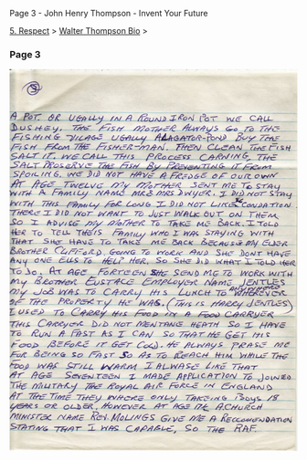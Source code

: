 Page 3 - John Henry Thompson - Invent Your Future   
    

[5\. Respect](../../heros.md)‎ > ‎[Walter Thompson Bio](../walter-thompson-bio.md)‎ > ‎

### Page 3

[![](../../_/rsrc/1481644266428/heros/walter-thompson-bio/page-3/WHT_AutoBio_03_width=100_.jpg)](http://www.johnhenrythompson.com/heros/walter-thompson-bio/page-3/WHT_AutoBio_03.jpg?attredirects=0)

  

